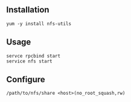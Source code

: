 ## Installation
```
yum -y install nfs-utils
```
## Usage
```
servce rpcbind start
service nfs start
```

## Configure
```
/path/to/nfs/share <host>(no_root_squash,rw)
```
